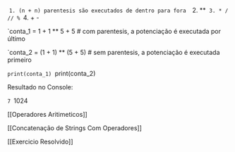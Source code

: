 
 `1. (n + n) parentesis são executados de dentro para fora
 `2. **
 `3. * / // %
`4. + -

`conta_1 = 1 + 1 ** 5 + 5 # com parentesis, a potenciação é executada por último

`conta_2 = (1 + 1) ** (5 + 5) # sem parentesis, a potenciação é executada primeiro

`print(conta_1)
`print(conta_2)

Resultado no Console:

`7
`1024

[[Operadores Aritimeticos]]

[[Concatenação de Strings Com Operadores]]

[[Exercicio Resolvido]]